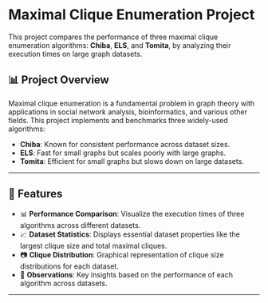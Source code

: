# Maximal Clique Enumeration Project

This project compares the performance of three maximal clique enumeration algorithms: **Chiba**, **ELS**, and **Tomita**, by analyzing their execution times on large graph datasets.

## 📊 Project Overview

Maximal clique enumeration is a fundamental problem in graph theory with applications in social network analysis, bioinformatics, and various other fields. This project implements and benchmarks three widely-used algorithms:

- **Chiba**: Known for consistent performance across dataset sizes.
- **ELS**: Fast for small graphs but scales poorly with large graphs.
- **Tomita**: Efficient for small graphs but slows down on large datasets.

---

## 🚀 Features

- 📊 **Performance Comparison**: Visualize the execution times of three algorithms across different datasets.
- 📈 **Dataset Statistics**: Displays essential dataset properties like the largest clique size and total maximal cliques.
- 📷 **Clique Distribution**: Graphical representation of clique size distributions for each dataset.
- 📜 **Observations**: Key insights based on the performance of each algorithm across datasets.

---

